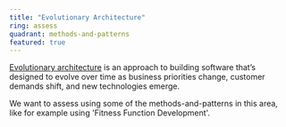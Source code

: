 ```yaml
---
title: "Evolutionary Architecture"
ring: assess
quadrant: methods-and-patterns
featured: true
---
```


[Evolutionary architecture](https://www.thoughtworks.com/decoder/evolutionary-architecture) is an
approach to building software that’s designed to evolve over time as
business priorities change, customer demands shift, and new technologies emerge.

We want to assess using some of the methods-and-patterns in this area, like for example using 'Fitness Function
Development'.

